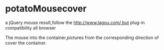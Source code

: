 potatoMousecover
================
a jQuery mouse result,follow the http://www.lagou.com/,but plug-in compatibility all browser

The mouse into the container,pictures from the corresponding direction of cover the container.
